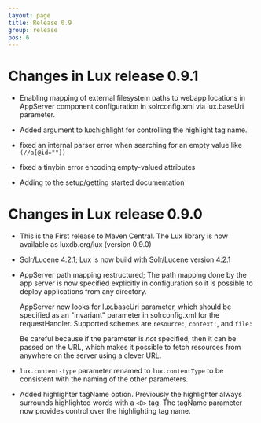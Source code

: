 ```yaml
---
layout: page
title: Release 0.9
group: release
pos: 6
---
```


# Changes in Lux release 0.9.1

* Enabling mapping of external filesystem paths to webapp locations in
  AppServer component configuration in solrconfig.xml via lux.baseUri
  parameter.

* Added argument to lux:highlight for controlling the highlight tag name.

* fixed an internal parser error when searching for an empty value like <code>(//a[@id=""])</code>

* fixed a tinybin error encoding empty-valued attributes

* Adding to the setup/getting started documentation

# Changes in Lux release 0.9.0

* This is the First release to Maven Central. The Lux library is now available as luxdb.org/lux (version 0.9.0)

* Solr/Lucene 4.2.1; Lux is now build with Solr/Lucene version 4.2.1

* AppServer path mapping restructured; The path mapping done by the app server is now specified explicitly in configuration so it is possible to deploy applications from any directory.

  AppServer now looks for lux.baseUri parameter, which should be specified as
  an "invariant" parameter in solrconfig.xml for the requestHandler.
  Supported schemes are `resource:`, `context:`, and `file:`

  Be careful because if the parameter is *not* specified, then it can be
  passed on the URL, which makes it possible to fetch resources from anywhere
  on the server using a clever URL.

* `lux.content-type` parameter renamed to `lux.contentType` to be consistent with the naming of the other parameters.

* Added highlighter tagName option.  Previously the highlighter always surrounds highlighted words with a <code>&lt;B></code> tag.  The tagName parameter now provides control over the highlighting tag name.